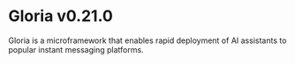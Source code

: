 # Gloria v0.21.0

Gloria is a microframework that enables rapid deployment of AI assistants to popular instant messaging platforms.

